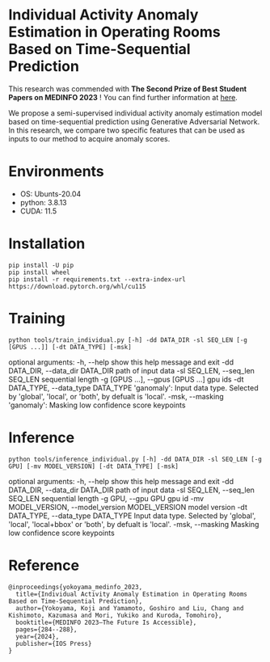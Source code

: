 # Individual Activity Anomaly Estimation in Operating Rooms Based on Time-Sequential Prediction
This research was commended with **The Second Prize of Best Student Papers on MEDINFO 2023** ! You can find further information at [here](https://medinfo2023.org/the-international-medical-informatics-association-imia-announces-medinfo-2023-best-paper-winners/).


We propose a semi-supervised individual activity anomaly estimation model based on time-sequential prediction using Generative Adversarial Network.
In this research, we compare two specific features that can be used as inputs to our method to acquire anomaly scores.

# Environments
- OS: Ubunts-20.04
- python: 3.8.13
- CUDA: 11.5

# Installation
```
pip install -U pip
pip install wheel
pip install -r requirements.txt --extra-index-url https://download.pytorch.org/whl/cu115
```


# Training
```
python tools/train_individual.py [-h] -dd DATA_DIR -sl SEQ_LEN [-g [GPUS ...]] [-dt DATA_TYPE] [-msk]
```

optional arguments:
  -h, --help            show this help message and exit
  -dd DATA_DIR, --data_dir DATA_DIR
                        path of input data
  -sl SEQ_LEN, --seq_len SEQ_LEN
                        sequential length
  -g [GPUS ...], --gpus [GPUS ...]
                        gpu ids
  -dt DATA_TYPE, --data_type DATA_TYPE
                        'ganomaly': Input data type. Selected by 'global', 'local', or 'both', by defualt is 'local'.
  -msk, --masking       'ganomaly': Masking low confidence score keypoints


# Inference
```
python tools/inference_individual.py [-h] -dd DATA_DIR -sl SEQ_LEN [-g GPU] [-mv MODEL_VERSION] [-dt DATA_TYPE] [-msk]
```

optional arguments:
  -h, --help            show this help message and exit
  -dd DATA_DIR, --data_dir DATA_DIR
                        path of input data
  -sl SEQ_LEN, --seq_len SEQ_LEN
                        sequential length
  -g GPU, --gpu GPU     gpu id
  -mv MODEL_VERSION, --model_version MODEL_VERSION
                        model version
  -dt DATA_TYPE, --data_type DATA_TYPE
                        Input data type. Selected by 'global', 'local', 'local+bbox' or 'both', by defualt is 'local'.
  -msk, --masking       Masking low confidence score keypoints


# Reference
```
@inproceedings{yokoyama_medinfo_2023,
  title={Individual Activity Anomaly Estimation in Operating Rooms Based on Time-Sequential Prediction},
  author={Yokoyama, Koji and Yamamoto, Goshiro and Liu, Chang and Kishimoto, Kazumasa and Mori, Yukiko and Kuroda, Tomohiro},
  booktitle={MEDINFO 2023—The Future Is Accessible},
  pages={284--288},
  year={2024},
  publisher={IOS Press}
}
```
